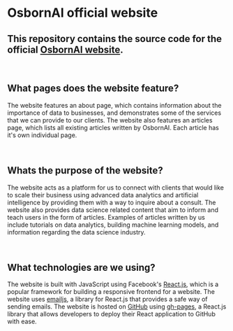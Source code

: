 # OsbornAI official website
## This repository contains the source code for the official [OsbornAI website](https://osbornai.com/#/).

<br />

## What pages does the website feature?
The website features an about page, which contains information about the importance of data to businesses, and demonstrates some of the services that we can provide to our clients. The website also features an articles page, which lists all existing articles written by OsbornAI. Each article has it's own individual page.

<br />

## Whats the purpose of the website?
The website acts as a platform for us to connect with clients that would like to scale their business using advanced data analytics and artificial intelligence by providing them with a way to inquire about a consult. The website also provides data science related content that aim to inform and teach users in the form of articles. Examples of articles written by us include tutorials on data analytics, building machine learning models, and information regarding the data science industry. 

<br />

## What technologies are we using?
The website is built with JavaScript using Facebook's [React.js](https://reactjs.org/), which is a popular framework for building a responsive frontend for a website. The website uses [emailjs](https://www.emailjs.com/), a library for React.js that provides a safe way of sending emails. The website is hosted on [GitHub](https://github.com/) using [gh-pages](https://www.npmjs.com/package/gh-pages), a React.js library that allows developers to deploy their React application to GitHub with ease. 
